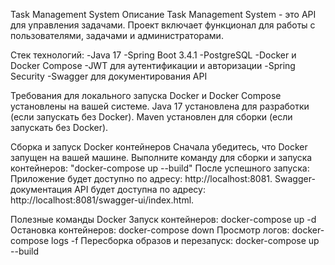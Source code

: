 Task Management System
Описание
Task Management System - это API для управления задачами. Проект включает функционал для работы с пользователями, задачами и администраторами.

Стек технологий:
-Java 17
-Spring Boot 3.4.1
-PostgreSQL
-Docker и Docker Compose
-JWT для аутентификации и авторизации
-Spring Security
-Swagger для документирования API

Требования для локального запуска
Docker и Docker Compose установлены на вашей системе.
Java 17 установлена для разработки (если запускать без Docker).
Maven установлен для сборки (если запускать без Docker).

Сборка и запуск Docker контейнеров
Сначала убедитесь, что Docker запущен на вашей машине.
Выполните команду для сборки и запуска контейнеров:
"docker-compose up --build"
После успешного запуска:
Приложение будет доступно по адресу: http://localhost:8081.
Swagger-документация API будет доступна по адресу: http://localhost:8081/swagger-ui/index.html.

Полезные команды Docker
Запуск контейнеров:
  docker-compose up -d
Остановка контейнеров:
  docker-compose down
Просмотр логов:
  docker-compose logs -f
Пересборка образов и перезапуск:
  docker-compose up --build
